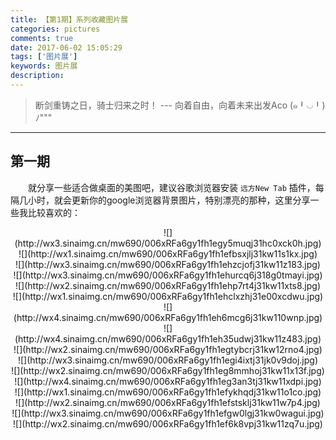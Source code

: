 ```yaml
---
title: 【第1期】系列收藏图片展
categories: pictures
comments: true
date: 2017-06-02 15:05:29
tags: ['图片展']
keywords: 图片展
description: 
---
```

> 断剑重铸之日，骑士归来之时！   --- 向着自由，向着未来出发Aco (๑╹◡╹)ﾉ"""

---
## 第一期

　　就分享一些适合做桌面的美图吧，建议谷歌浏览器安装 `远方New Tab` 插件，每隔几小时，就会更新你的google浏览器背景图片，特别漂亮的那种，这里分享一些我比较喜欢的：

<center>![](http://wx3.sinaimg.cn/mw690/006xRFa6gy1fh1egy5muqj31hc0xck0h.jpg)</center>
<!-- more -->
<center>![](http://wx1.sinaimg.cn/mw690/006xRFa6gy1fh1efbsxjlj31kw11s1kx.jpg)</center>
<center>![](http://wx3.sinaimg.cn/mw690/006xRFa6gy1fh1ehzcjofj31kw11z183.jpg)</center>
<center>![](http://wx3.sinaimg.cn/mw690/006xRFa6gy1fh1ehurcq6j318g0tmayi.jpg)</center>
<center>![](http://wx2.sinaimg.cn/mw690/006xRFa6gy1fh1ehp7rt4j31kw11xts8.jpg)</center>
<center>![](http://wx1.sinaimg.cn/mw690/006xRFa6gy1fh1ehclxzhj31e00xcdwu.jpg)</center>
<center>![](http://wx4.sinaimg.cn/mw690/006xRFa6gy1fh1eh6mcg6j31kw110wnp.jpg)</center>
<center>![](http://wx4.sinaimg.cn/mw690/006xRFa6gy1fh1eh35udwj31kw11z483.jpg)</center>
<center>![](http://wx2.sinaimg.cn/mw690/006xRFa6gy1fh1egtybcrj31kw12rno4.jpg)</center>
<center>![](http://wx3.sinaimg.cn/mw690/006xRFa6gy1fh1egi4ixtj31jk0v9doj.jpg)</center>
<center>![](http://wx2.sinaimg.cn/mw690/006xRFa6gy1fh1eg8mmhoj31kw11x13f.jpg)</center>
<center>![](http://wx4.sinaimg.cn/mw690/006xRFa6gy1fh1eg3an3tj31kw11xdpi.jpg)</center>
<center>![](http://wx1.sinaimg.cn/mw690/006xRFa6gy1fh1efykhqdj31kw11o1co.jpg)</center>
<center>![](http://wx2.sinaimg.cn/mw690/006xRFa6gy1fh1efstsklj31kw11w7p4.jpg)</center>
<center>![](http://wx3.sinaimg.cn/mw690/006xRFa6gy1fh1efgw0lgj31kw0wagui.jpg)</center>
<center>![](http://wx2.sinaimg.cn/mw690/006xRFa6gy1fh1ef6k8vpj31kw11zq7u.jpg)</center>